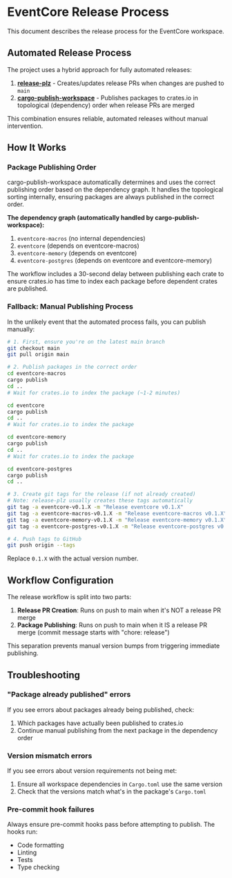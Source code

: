 # EventCore Release Process

This document describes the release process for the EventCore workspace.

## Automated Release Process

The project uses a hybrid approach for fully automated releases:

1. **[release-plz](https://release-plz.dev/)** - Creates/updates release PRs when changes are pushed to `main`
2. **[cargo-publish-workspace](https://github.com/foresterre/cargo-publish-workspace)** - Publishes packages to crates.io in topological (dependency) order when release PRs are merged

This combination ensures reliable, automated releases without manual intervention.

## How It Works

### Package Publishing Order

cargo-publish-workspace automatically determines and uses the correct publishing order based on the dependency graph. It handles the topological sorting internally, ensuring packages are always published in the correct order.

**The dependency graph (automatically handled by cargo-publish-workspace):**
1. `eventcore-macros` (no internal dependencies)
2. `eventcore` (depends on eventcore-macros)
3. `eventcore-memory` (depends on eventcore)
4. `eventcore-postgres` (depends on eventcore and eventcore-memory)

The workflow includes a 30-second delay between publishing each crate to ensure crates.io has time to index each package before dependent crates are published.

### Fallback: Manual Publishing Process

In the unlikely event that the automated process fails, you can publish manually:

```bash
# 1. First, ensure you're on the latest main branch
git checkout main
git pull origin main

# 2. Publish packages in the correct order
cd eventcore-macros
cargo publish
cd ..
# Wait for crates.io to index the package (~1-2 minutes)

cd eventcore
cargo publish
cd ..
# Wait for crates.io to index the package

cd eventcore-memory
cargo publish
cd ..
# Wait for crates.io to index the package

cd eventcore-postgres
cargo publish
cd ..

# 3. Create git tags for the release (if not already created)
# Note: release-plz usually creates these tags automatically
git tag -a eventcore-v0.1.X -m "Release eventcore v0.1.X"
git tag -a eventcore-macros-v0.1.X -m "Release eventcore-macros v0.1.X"
git tag -a eventcore-memory-v0.1.X -m "Release eventcore-memory v0.1.X"
git tag -a eventcore-postgres-v0.1.X -m "Release eventcore-postgres v0.1.X"

# 4. Push tags to GitHub
git push origin --tags
```

Replace `0.1.X` with the actual version number.

## Workflow Configuration

The release workflow is split into two parts:

1. **Release PR Creation**: Runs on push to main when it's NOT a release PR merge
2. **Package Publishing**: Runs on push to main when it IS a release PR merge (commit message starts with "chore: release")

This separation prevents manual version bumps from triggering immediate publishing.

## Troubleshooting

### "Package already published" errors

If you see errors about packages already being published, check:
1. Which packages have actually been published to crates.io
2. Continue manual publishing from the next package in the dependency order

### Version mismatch errors

If you see errors about version requirements not being met:
1. Ensure all workspace dependencies in `Cargo.toml` use the same version
2. Check that the versions match what's in the package's `Cargo.toml`

### Pre-commit hook failures

Always ensure pre-commit hooks pass before attempting to publish. The hooks run:
- Code formatting
- Linting
- Tests
- Type checking